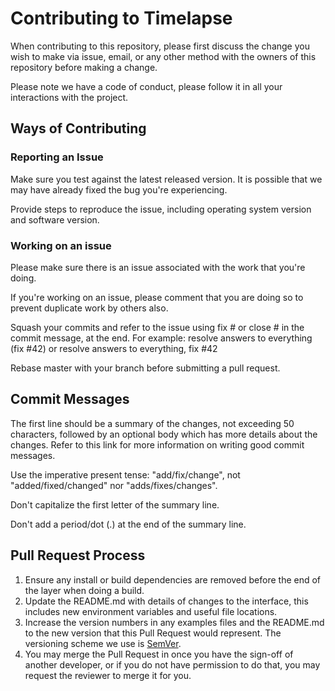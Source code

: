 # Contributing to Timelapse

When contributing to this repository, please first discuss the change you wish to make via issue,
email, or any other method with the owners of this repository before making a change. 

Please note we have a code of conduct, please follow it in all your interactions with the project.

## Ways of Contributing

### Reporting an Issue

Make sure you test against the latest released version. It is possible that we may have already fixed the bug you're experiencing.

Provide steps to reproduce the issue, including operating system version and software version.

### Working on an issue

Please make sure there is an issue associated with the work that you're doing.

If you're working on an issue, please comment that you are doing so to prevent duplicate work by others also.

Squash your commits and refer to the issue using fix #<issue-no> or close #<issue-no> in the commit message, at the end. For example: resolve answers to everything (fix #42) or resolve answers to everything, fix #42

Rebase master with your branch before submitting a pull request.

## Commit Messages

The first line should be a summary of the changes, not exceeding 50 characters, followed by an optional body which has more details about the changes. Refer to this link for more information on writing good commit messages.

Use the imperative present tense: "add/fix/change", not "added/fixed/changed" nor "adds/fixes/changes".

Don't capitalize the first letter of the summary line.

Don't add a period/dot (.) at the end of the summary line.


## Pull Request Process

1. Ensure any install or build dependencies are removed before the end of the layer when doing a 
   build.
2. Update the README.md with details of changes to the interface, this includes new environment 
   variables and useful file locations.
3. Increase the version numbers in any examples files and the README.md to the new version that this
   Pull Request would represent. The versioning scheme we use is [SemVer](http://semver.org/).
4. You may merge the Pull Request in once you have the sign-off of another developer, or if you 
   do not have permission to do that, you may request the reviewer to merge it for you.